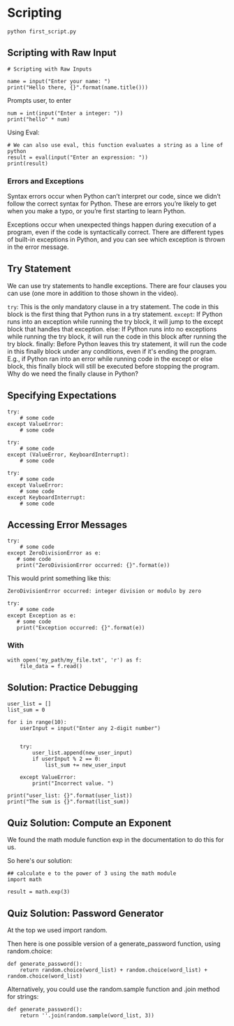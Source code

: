 # Scripting

```
python first_script.py
```


## Scripting with Raw Input

```
# Scripting with Raw Inputs

name = input("Enter your name: ")
print("Hello there, {}".format(name.title()))
```

Prompts user, to enter

```
num = int(input("Enter a integer: "))
print("hello" * num)
```

Using Eval:

```
# We can also use eval, this function evaluates a string as a line of python
result = eval(input("Enter an expression: "))
print(result)
```


### Errors and Exceptions

Syntax errors occur when Python can’t interpret our code, since we didn’t follow the correct syntax for Python. These are errors you’re likely to get when you make a typo, or you’re first starting to learn Python.

Exceptions occur when unexpected things happen during execution of a program, even if the code is syntactically correct. There are different types of built-in exceptions in Python, and you can see which exception is thrown in the error message.

## Try Statement
We can use try statements to handle exceptions. There are four clauses you can use (one more in addition to those shown in the video).

```try```: This is the only mandatory clause in a try statement. The code in this block is the first thing that Python runs in a try statement.
```except```: If Python runs into an exception while running the try block, it will jump to the except block that handles that exception.
else: If Python runs into no exceptions while running the try block, it will run the code in this block after running the try block.
finally: Before Python leaves this try statement, it will run the code in this finally block under any conditions, even if it's ending the program. E.g., if Python ran into an error while running code in the except or else block, this finally block will still be executed before stopping the program.
Why do we need the finally clause in Python?

## Specifying Expectations
```
try:
    # some code
except ValueError:
    # some code
```

```
try:
    # some code
except (ValueError, KeyboardInterrupt):
    # some code
```

```
try:
    # some code
except ValueError:
    # some code
except KeyboardInterrupt:
    # some code
```

## Accessing Error Messages

```
try:
    # some code
except ZeroDivisionError as e:
   # some code
   print("ZeroDivisionError occurred: {}".format(e))
```

This would print something like this:
```
ZeroDivisionError occurred: integer division or modulo by zero
```

```
try:
    # some code
except Exception as e:
   # some code
   print("Exception occurred: {}".format(e))
```


### With

```
with open('my_path/my_file.txt', 'r') as f:
    file_data = f.read()
```


## Solution: Practice Debugging 

```
user_list = []
list_sum = 0

for i in range(10):
	userInput = input("Enter any 2-digit number")
	
	
	try:
		user_list.append(new_user_input)
		if userInput % 2 == 0:
			list_sum += new_user_input
	
	except ValueError:
		print("Incorrect value. ")
		
print("user_list: {}".format(user_list))
print("The sum is {}".format(list_sum)) 
```



## Quiz Solution: Compute an Exponent
We found the math module function exp in the documentation to do this for us.

So here's our solution:
```
## calculate e to the power of 3 using the math module
import math

result = math.exp(3)
```

## Quiz Solution: Password Generator
At the top we used import random.

Then here is one possible version of a generate_password function, using random.choice:
```
def generate_password():
    return random.choice(word_list) + random.choice(word_list) + random.choice(word_list)
```
Alternatively, you could use the random.sample function and .join method for strings:

```
def generate_password():
    return ''.join(random.sample(word_list, 3))
```